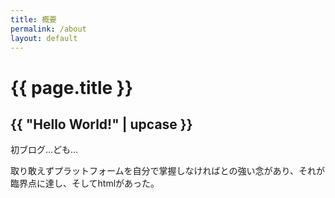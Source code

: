 ```yaml
---
title: 概要
permalink: /about
layout: default
---
```


# {{ page.title }}

## {{ "Hello World!" | upcase }}

初ブログ…ども…

取り敢えずプラットフォームを自分で掌握しなければとの強い念があり、それが臨界点に達し、そしてhtmlがあった。

